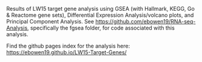 Results of LW15 target gene analysis using GSEA (with Hallmark, KEGG, Go & Reactome gene sets), Differential Expression Analysis/volcano plots, and Principal Component Analysis. See https://github.com/ebowen19/RNA-seq-Analysis, specifically the fgsea folder, for code associated with this analysis.

Find the github pages index for the analysis here: https://ebowen19.github.io/LW15-Target-Genes/
